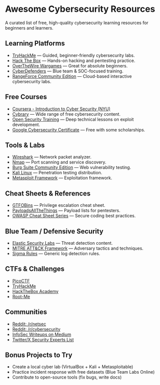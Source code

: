 # Awesome Cybersecurity Resources

A curated list of free, high-quality cybersecurity learning resources for beginners and learners.


## Learning Platforms
- [TryHackMe](https://tryhackme.com) — Guided, beginner-friendly cybersecurity labs.
- [Hack The Box](https://hackthebox.com) — Hands-on hacking and pentesting practice.
- [OverTheWire Wargames](https://overthewire.org/wargames/) — Great for absolute beginners.
- [CyberDefenders](https://cyberdefenders.org) — Blue team & SOC-focused training.
- [RangeForce Community Edition](https://www.rangeforce.com/learning-community/) — Cloud-based interactive cybersecurity labs.


## Free Courses
- [Coursera - Introduction to Cyber Security (NYU)](https://www.coursera.org/learn/intro-cyber-security)
- [Cybrary](https://www.cybrary.it) — Wide range of free cybersecurity content.
- [Open Security Training](https://opensecuritytraining.info) — Deep technical lessons on exploit development.
- [Google Cybersecurity Certificate](https://grow.google/certificates/cybersecurity/) — Free with some scholarships.


## Tools & Labs
- [Wireshark](https://www.wireshark.org/) — Network packet analyzer.
- [Nmap](https://nmap.org/) — Port scanning and service discovery.
- [Burp Suite Community Edition](https://portswigger.net/burp) — Web vulnerability testing.
- [Kali Linux](https://www.kali.org/) — Penetration testing distribution.
- [Metasploit Framework](https://www.metasploit.com/) — Exploitation framework.


## Cheat Sheets & References
- [GTFOBins](https://gtfobins.github.io/) — Privilege escalation cheat sheet.
- [PayloadsAllTheThings](https://github.com/swisskyrepo/PayloadsAllTheThings) — Payload lists for pentesters.
- [OWASP Cheat Sheet Series](https://cheatsheetseries.owasp.org/) — Secure coding best practices.


## Blue Team / Defensive Security
- [Elastic Security Labs](https://www.elastic.co/security-labs) — Threat detection content.
- [MITRE ATT&CK Framework](https://attack.mitre.org/) — Adversary tactics and techniques.
- [Sigma Rules](https://github.com/SigmaHQ/sigma) — Generic log detection rules.


## CTFs & Challenges
- [PicoCTF](https://picoctf.org/)
- [TryHackMe](https://tryhackme.com)
- [HackTheBox Academy](https://academy.hackthebox.com)
- [Root-Me](https://www.root-me.org/)


## Communities
- [Reddit: /r/netsec](https://www.reddit.com/r/netsec/)
- [Reddit: /r/cybersecurity](https://www.reddit.com/r/cybersecurity/)
- [InfoSec Writeups on Medium](https://infosecwriteups.com/)
- [Twitter/X Security Experts List](https://twitter.com/i/lists)


## Bonus Projects to Try
- Create a local cyber lab (VirtualBox + Kali + Metasploitable)
- Practice incident response with free datasets (Blue Team Labs Online)
- Contribute to open-source tools (fix bugs, write docs)
